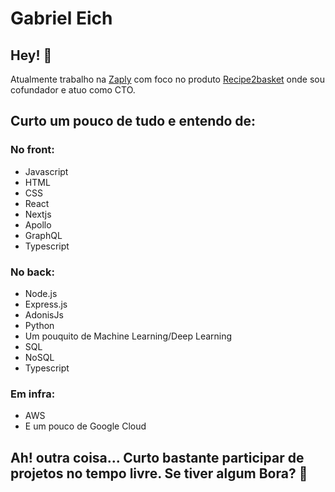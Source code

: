# Gabriel Eich

## Hey! :metal:
Atualmente trabalho na [Zaply](https://zaply.com.br/) com foco no produto [Recipe2basket](https://recipe2basket.com/) onde sou cofundador e atuo como CTO.

## Curto um pouco de tudo e entendo de:

### No front:
- Javascript
- HTML
- CSS
- React
- Nextjs
- Apollo
- GraphQL
- Typescript

### No back:
- Node.js
- Express.js
- AdonisJs
- Python
- Um pouquito de Machine Learning/Deep Learning
- SQL
- NoSQL
- Typescript

### Em infra:
- AWS
- E um pouco de Google Cloud

## Ah! outra coisa... Curto bastante participar de projetos no tempo livre. Se tiver algum Bora? :rocket: